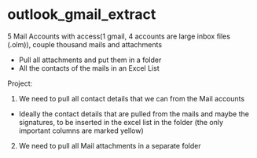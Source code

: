 # outlook_gmail_extract

5 Mail Accounts with access(1 gmail, 4 accounts are large inbox files (.olm)), couple thousand mails and attachments
- Pull all attachments and put them in a folder
- All the contacts of the mails in an Excel List

Project:
1. We need to pull all contact details that we can from the Mail accounts
- Ideally the contact details that are pulled from the mails and maybe the signatures, to be inserted in the excel list in the folder (the only important columns are marked yellow)
2. We need to pull all Mail attachments in a separate folder
